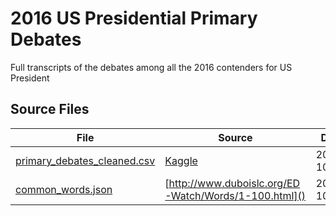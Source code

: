 # 2016 US Presidential Primary Debates
Full transcripts of the debates among all the 2016 contenders for US President

## Source Files

| File | Source | Date |
| ---- | ------ | ---- |
| [primary_debates_cleaned.csv](jekyll/projects/usa_presidential_election_2016/data/primary_debates_cleaned.csv) | [Kaggle](https://www.kaggle.com/kinguistics/2016-us-presidential-primary-debates) | 2016-10-21 | 
| [common_words.json](jekyll/projects/usa_presidential_election_2016/data/common_words.json) | [http://www.duboislc.org/ED-Watch/Words/1-100.html]() | 2016-10-21 |

